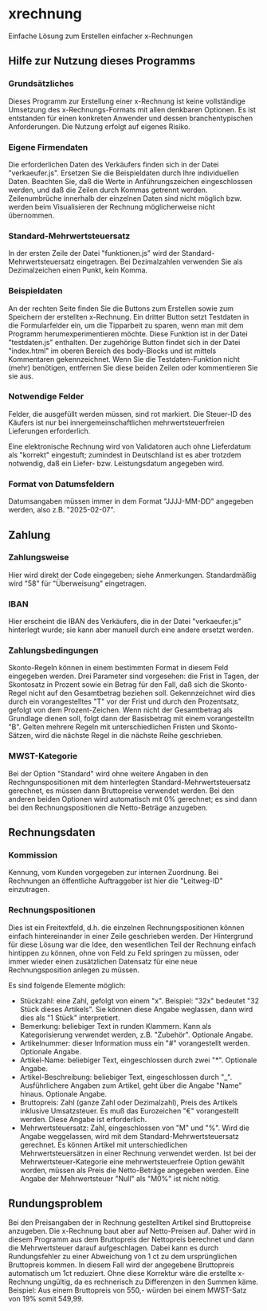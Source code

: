 # xrechnung
Einfache Lösung zum Erstellen einfacher x-Rechnungen


## Hilfe zur Nutzung dieses Programms
### Grundsätzliches
Dieses Programm zur Erstellung einer x-Rechnung ist keine vollständige Umsetzung des x-Rechnungs-Formats mit allen denkbaren Optionen. Es ist entstanden für einen konkreten Anwender und dessen branchentypischen Anforderungen. Die Nutzung erfolgt auf eigenes Risiko.

### Eigene Firmendaten
Die erforderlichen Daten des Verkäufers finden sich in der Datei "verkaeufer.js". Ersetzen Sie die Beispieldaten durch Ihre individuellen Daten. Beachten Sie, daß die Werte in Anführungszeichen eingeschlossen werden, und daß die Zeilen durch Kommas getrennt werden. Zeilenumbrüche innerhalb der einzelnen Daten sind nicht möglich bzw. werden beim Visualisieren der Rechnung möglicherweise nicht übernommen.

### Standard-Mehrwertsteuersatz
In der ersten Zeile der Datei "funktionen.js" wird der Standard-Mehrwertsteuersatz eingetragen. Bei Dezimalzahlen verwenden Sie als Dezimalzeichen einen Punkt, kein Komma.

### Beispieldaten
An der rechten Seite finden Sie die Buttons zum Erstellen sowie zum Speichern der erstellten x-Rechnung. Ein dritter Button setzt Testdaten in die Formularfelder ein, um die Tipparbeit zu sparen, wenn man mit dem Programm herumexperimentieren möchte. Diese Funktion ist in der Datei "testdaten.js" enthalten.
Der zugehörige Button findet sich in der Datei "index.html" im oberen Bereich des body-Blocks und ist mittels Kommentaren gekennzeichnet. Wenn Sie die Testdaten-Funktion nicht (mehr) benötigen, entfernen Sie diese beiden Zeilen oder kommentieren Sie sie aus.

### Notwendige Felder
Felder, die ausgefüllt werden müssen, sind rot markiert. Die Steuer-ID des Käufers ist nur bei innergemeinschaftlichen mehrwertsteuerfreien Lieferungen erforderlich.

Eine elektronische Rechnung wird von Validatoren auch ohne Lieferdatum als "korrekt" eingestuft; zumindest in Deutschland ist es aber trotzdem notwendig, daß ein Liefer- bzw. Leistungsdatum angegeben wird.

### Format von Datumsfeldern
Datumsangaben müssen immer in dem Format "JJJJ-MM-DD" angegeben werden, also z.B. "2025-02-07".

## Zahlung
### Zahlungsweise
Hier wird direkt der Code eingegeben; siehe Anmerkungen. Standardmäßig wird "58" für "Überweisung" eingetragen.

### IBAN
Hier erscheint die IBAN des Verkäufers, die in der Datei "verkaeufer.js" hinterlegt wurde; sie kann aber manuell durch eine andere ersetzt werden.
### Zahlungsbedingungen
Skonto-Regeln können in einem bestimmten Format in diesem Feld eingegeben werden. Drei Parameter sind vorgesehen: die Frist in Tagen, der Skontosatz in Prozent sowie ein Betrag für den Fall, daß sich die Skonto-Regel nicht auf den Gesamtbetrag beziehen soll. Gekennzeichnet wird dies durch ein vorangestelltes "T" vor der Frist und durch den Prozentsatz, gefolgt von dem Prozent-Zeichen. Wenn nicht der Gesamtbetrag als Grundlage dienen soll, folgt dann der Basisbetrag mit einem vorangestelltn "B". Gelten mehrere Regeln mit unterschiedlichen Fristen und Skonto-Sätzen, wird die nächste Regel in die nächste Reihe geschrieben.

### MWST-Kategorie
Bei der Option "Standard" wird ohne weitere Angaben in den Rechngunspositionen mit dem hinterlegten Standard-Mehrwertsteuersatz gerechnet, es müssen dann Bruttopreise verwendet werden. Bei den anderen beiden Optionen wird automatisch mit 0% gerechnet; es sind dann bei den Rechnungspositionen die Netto-Beträge anzugeben.

## Rechnungsdaten
### Kommission
Kennung, vom Kunden vorgegeben zur internen Zuordnung. Bei Rechnungen an öffentliche Auftraggeber ist hier die "Leitweg-ID" einzutragen.

### Rechnungspositionen
Dies ist ein Freitextfeld, d.h. die einzelnen Rechnungspositionen können einfach hintereinander in einer Zeile geschrieben werden. Der Hintergrund für diese Lösung war die Idee, den wesentlichen Teil der Rechnung einfach hintippen zu können, ohne von Feld zu Feld springen zu müssen, oder immer wieder einen zusätzlichen Datensatz für eine neue Rechnungsposition anlegen zu müssen.

Es sind folgende Elemente möglich:

- Stückzahl: eine Zahl, gefolgt von einem "x". Beispiel: "32x" bedeutet "32 Stück dieses Artikels". Sie können diese Angabe weglassen, dann wird dies als "1 Stück" interpretiert.
- Bemerkung: beliebiger Text in runden Klammern. Kann als Kategorisierung verwendet werden, z.B. "Zubehör". Optionale Angabe.
- Artikelnummer: dieser Information muss ein "#" vorangestellt werden. Optionale Angabe.
- Artikel-Name: beliebiger Text, eingeschlossen durch zwei "*". Optionale Angabe.
- Artikel-Beschreibung: beliebiger Text, eingeschlossen durch "_". Ausführlichere Angaben zum Artikel, geht über die Angabe "Name" hinaus. Optionale Angabe.
- Bruttopreis: Zahl (ganze Zahl oder Dezimalzahl), Preis des Artikels inklusive Umsatzsteuer. Es muß das Eurozeichen "€" vorangestellt werden. Diese Angabe ist erforderlich.
- Mehrwertsteuersatz: Zahl, eingeschlossen von "M" und "%". Wird die Angabe weggelassen, wird mit dem Standard-Mehrwertsteuersatz gerechnet. Es können Artikel mit unterschiedlichen Mehrwertsteuersätzen in einer Rechnung verwendet werden. Ist bei der Mehrwertsteuer-Kategorie eine mehrwertsteuerfreie Option gewählt worden, müssen als Preis die Netto-Beträge angegeben werden. Eine Angabe der Mehrwertsteuer "Null" als "M0%" ist nicht nötig.

## Rundungsproblem
Bei den Preisangaben der in Rechnung gestellten Artikel sind Bruttopreise anzugeben. Die x-Rechnung baut aber auf Netto-Preisen auf. Daher wird in diesem Programm aus dem Bruttopreis der Nettopreis berechnet und dann die Mehrwertsteuer darauf aufgeschlagen. Dabei kann es durch Rundungsfehler zu einer Abweichung von 1 ct zu dem ursprünglichen Bruttopreis kommen. In diesem Fall wird der angegebene Bruttopreis automatisch um 1ct reduziert. Ohne diese Korrektur wäre die erstellte x-Rechnung ungültig, da es rechnerisch zu Differenzen in den Summen käme. Beispiel: Aus einem Bruttopreis von 550,- würden bei einem MWST-Satz von 19% somit 549,99. 
